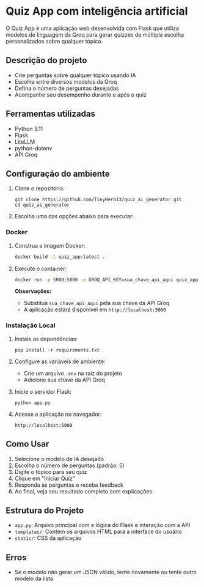 # Quiz App com inteligência artificial

O Quiz App é uma aplicação web desenvolvida com Flask que utiliza modelos de linguagem da Groq para gerar quizzes de múltipla escolha personalizados sobre qualquer tópico.

## Descrição do projeto

- Crie perguntas sobre qualquer tópico usando IA
- Escolha entre diversos modelos da Groq
- Defina o número de perguntas desejadas
- Acompanhe seu desempenho durante e após o quiz

## Ferramentas utilizadas

- Python 3.11
- Flask
- LiteLLM
- python-dotenv
- API Groq

## Configuração do ambiente

1. Clone o repositório:
   ```
   git clone https://github.com/TinyHero13/quiz_ai_generator.git
   cd quiz_ai_generator
   ```

2. Escolha uma das opções abaixo para executar:

### Docker

1. Construa a imagem Docker:
   ```bash
   docker build -t quiz_app:latest .
   ```

2. Execute o container:
   ```bash
   docker run -p 5000:5000 -e GROQ_API_KEY=sua_chave_api_aqui quiz_app:latest
   ```

   **Observações:**
   - Substitua `sua_chave_api_aqui` pela sua chave da API Groq 
   - A aplicação estará disponível em `http://localhost:5000`
 
### Instalação Local

1. Instale as dependências:
   ```
   pip install -r requirements.txt
   ```

3. Configure as variáveis de ambiente:
   - Crie um arquivo `.env` na raiz do projeto
   - Adicione sua chave da API Groq 

4. Inicie o servidor Flask:
   ```
   python app.py
   ```

5. Acesse a aplicação no navegador:
   ```
   http://localhost:5000
   ```

## Como Usar

1. Selecione o modelo de IA desejado
2. Escolha o número de perguntas (padrão: 5)
3. Digite o tópico para seu quiz
4. Clique em "Iniciar Quiz"
5. Responda às perguntas e receba feedback 
6. Ao final, veja seu resultado completo com explicações


## Estrutura do Projeto

- `app.py`: Arquivo principal com a lógica do Flask e interação com a API
- `templates/`: Contém os arquivos HTML para a interface do usuário
- `static/`: CSS da aplicação

## Erros

- Se o modelo não gerar um JSON válido, tente novamente ou tente outro modelo da lista
